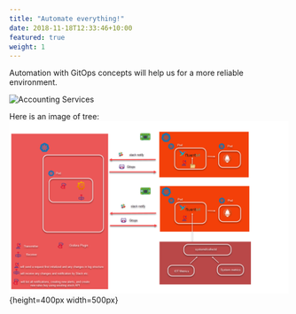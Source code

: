 ```yaml
---
title: "Automate everything!"
date: 2018-11-18T12:33:46+10:00
featured: true
weight: 1
---
```


Automation with GitOps concepts will help us for a more reliable environment.



![Accounting Services](/images/automation.png=100x20)

Here is an image of tree: 
![alt text][tree]{height=400px width=500px}


[//]: # (Image References)
[tree]: /images/automation.png "This is a tree"
